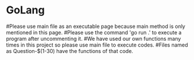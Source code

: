 # GoLang
#Please use main file as an executable page because main method is only mentioned in this page.
#Please use the command 'go run .' to execute a program after uncommenting it.
#We have used our own functions many times in this project so please use main file to execute codes.
#Files named as Question-$(1-30) have the functions of that code.
